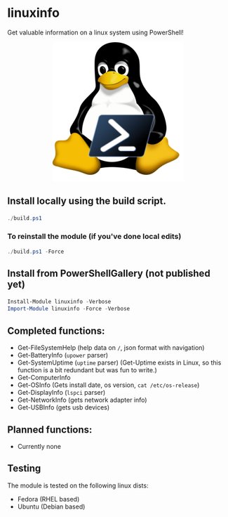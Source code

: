 # linuxinfo

Get valuable information on a linux system using PowerShell!

<p align="center">
  <img src="linuxinfoico.png" />
</p>

## Install locally using the build script.


```powershell
./build.ps1
```

### To reinstall the module (if you've done local edits)

```powershell
./build.ps1 -Force
```

## Install from PowerShellGallery (not published yet)

```powershell
Install-Module linuxinfo -Verbose
Import-Module linuxinfo -Force -Verbose
```

## Completed functions:

- Get-FileSystemHelp (help data on `/`, json format with navigation)
- Get-BatteryInfo (`upower` parser)
- Get-SystemUptime (`uptime` parser) (Get-Uptime exists in Linux, so this function is a bit redundant but was fun to write.)
- Get-ComputerInfo
- Get-OSInfo (Gets install date, os version, `cat /etc/os-release`)
- Get-DisplayInfo (`lspci` parser)
- Get-NetworkInfo (gets network adapter info)
- Get-USBInfo (gets usb devices)


## Planned functions:

- Currently none

## Testing

The module is tested on the following linux dists:

- Fedora (RHEL based)
- Ubuntu (Debian based)